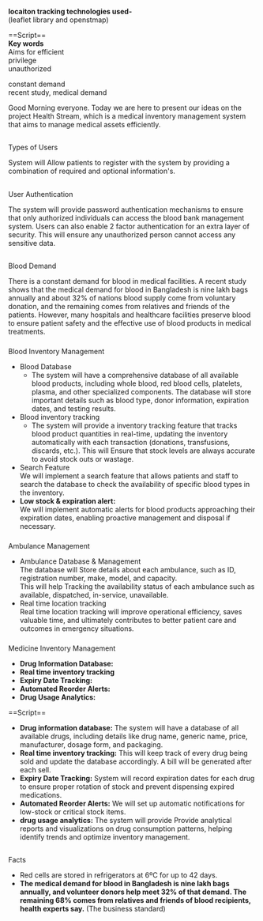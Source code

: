 **locaiton tracking technologies used-**  
(leaflet library and openstmap)

==Script==  
**Key words**  
Aims for efficient  
privilege  
unauthorized

constant demand  
recent study, medical demand

Good Morning everyone. Today we are here to present our ideas on the project Health Stream, which is a medical inventory management system that aims to manage medical assets efficiently.

## 

Types of Users

System will Allow patients to register with the system by providing a combination of required and optional information's.

## 

User Authentication

The system will provide password authentication mechanisms to ensure that only authorized individuals can access the blood bank management system. Users can also enable 2 factor authentication for an extra layer of security. This will ensure any unauthorized person cannot access any sensitive data.

## 

Blood Demand

There is a constant demand for blood in medical facilities. A recent study shows that the medical demand for blood in Bangladesh is nine lakh bags annually and about 32% of nations blood supply come from voluntary donation, and the remaining comes from relatives and friends of the patients. However, many hospitals and healthcare facilities preserve blood to ensure patient safety and the effective use of blood products in medical treatments.

### 

Blood Inventory Management

- Blood Database
    - The system will have a comprehensive database of all available blood products, including whole blood, red blood cells, platelets, plasma, and other specialized components. The database will store important details such as blood type, donor information, expiration dates, and testing results.
- Blood inventory tracking
    - The system will provide a inventory tracking feature that tracks blood product quantities in real-time, updating the inventory automatically with each transaction (donations, transfusions, discards, etc.). This will Ensure that stock levels are always accurate to avoid stock outs or wastage.
- Search Feature  
    We will implement a search feature that allows patients and staff to search the database to check the availability of specific blood types in the inventory.
- **Low stock & expiration alert:**  
    We will implement automatic alerts for blood products approaching their expiration dates, enabling proactive management and disposal if necessary.

### 

Ambulance Management

- Ambulance Database & Management  
    The database will Store details about each ambulance, such as ID, registration number, make, model, and capacity.  
    This will help Tracking the availability status of each ambulance such as available, dispatched, in-service, unavailable.
- Real time location tracking  
    Real time location tracking will improve operational efficiency, saves valuable time, and ultimately contributes to better patient care and outcomes in emergency situations.

### 

Medicine Inventory Management

- **Drug Information Database:**
- **Real time inventory tracking**
- **Expiry Date Tracking:**
- **Automated Reorder Alerts:**
- **Drug Usage Analytics:**

==Script==

- **Drug information database:** The system will have a database of all available drugs, including details like drug name, generic name, price, manufacturer, dosage form, and packaging.
- **Real time inventory tracking:** This will keep track of every drug being sold and update the database accordingly. A bill will be generated after each sell.
- **Expiry Date Tracking:** System will record expiration dates for each drug to ensure proper rotation of stock and prevent dispensing expired medications.
- **Automated Reorder Alerts:** We will set up automatic notifications for low-stock or critical stock items.
- **drug usage analytics:** The system will provide Provide analytical reports and visualizations on drug consumption patterns, helping identify trends and optimize inventory management.

## 

Facts

- Red cells are stored in refrigerators at 6ºC for up to 42 days.
- **The medical demand for blood in Bangladesh is nine lakh bags annually, and volunteer donors help meet 32% of that demand. The remaining 68% comes from relatives and friends of blood recipients, health experts say.** (The business standard)